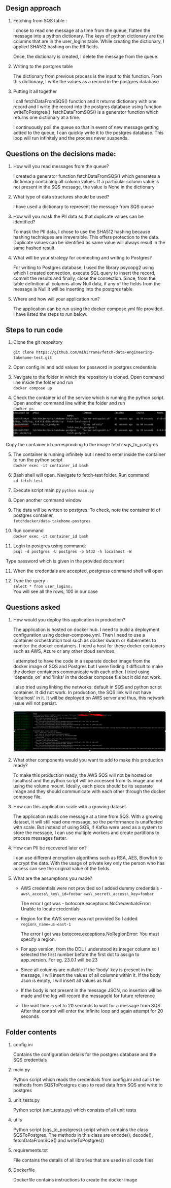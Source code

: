 ## Design approach

1. Fetching from SQS table :

	I chose to read one message at a time from the queue, flatten the message into a python dictionary. The keys of python dictionary are the columns that are in the user\_logins table. While creating the dictionary, I applied SHA512 hashing on the PII fields.

	Once, the dictionary is created, I delete the message from the queue.

2. Writing to the postgres table

	The dictionary from previous process is the input to this function. From this dictionary, I write the values as a record in the postgres database

3. Putting it all together

	I call fetchDataFromSQS() function and it returns dictionary with one record and I write the record into the postgres database using function writeToPostgres(). fetchDataFromSQS() is a generator function which returns one dictionary at a time.

	I continuously poll the queue so that in event of new message getting added to the queue, I can quickly write it to the postgres database. This loop will run infinitely and the process never suspends.

## Questions on the decisions made:

1. How will you read messages from the queue?

	I created a generator function fetchDataFromSQS() which generates a dictionary containing all column values. If a particular column value is not present in the SQS message, the value is None in the dictionary

2. What type of data structures should be used?

	I have used a dictionary to represent the message from SQS queue

3. How will you mask the PII data so that duplicate values can be identified?
 	
 	To mask the PII data, I chose to use the SHA512 hashing because hashing techniques are irreversible. This offers protection to the data. Duplicate values can be identified as same value will always result in the same hashed result.

4. What will be your strategy for connecting and writing to Postgres?

	For writing to Postgres database, I used the library psycopg2 using which I created connection, execute SQL query to insert the record, commit the results and finally, close the connection. Since, from the table definition all columns allow Null data, if any of the fields from the message is Null it will be inserting into the postgres table

5. Where and how will your application run?

	The application can be run using the docker compose.yml file provided. I have listed the steps to run below.

## Steps to run code

1. Clone the git repository
 	
 	`git clone https://github.com/mihirrane/fetch-data-engineering-takehome-test.git`


2. Open config.ini and add values for password in postgres credentials

3. Navigate to the folder in which the repository is cloned. Open command line inside the folder and run<br>
 `docker compose up`

4. Check the container id of the service which is running the python script. Open another command line within the folder and run <br>
 `docker ps` <br>
![](https://github.com/mihirrane/fetch-data-engineering-takehome-test/blob/main/images/docker_ps.png)

 Copy the container id corresponding to the image fetch-sqs\_to\_postgres


5. The container is running infinitely but I need to enter inside the container to run the python script<br>
 `docker exec -it container_id bash`


6. Bash shell will open. Navigate to fetch-test folder. Run command<br>
   `cd fetch-test`

7. Execute script main.py
   `python main.py`

8. Open another command window

9. The data will be written to postgres. To check, note the container id of postgres container, <br>
   `fetchdocker/data-takehome-postgres`


10. Run command <br>
   `docker exec -it container_id bash`


11. Login to postgres using command:<br>
   `psql -d postgres -U postgres -p 5432 -h localhost -W`

   Type password which is given in the provided document


11. When the credentials are accepted, postgress command shell will open


12. Type the query -<br>
    `select * from user_logins;`<br>
 	You will see all the rows, 100 in our case

## Questions asked

1. How would you deploy this application in production?

	The application is hosted on docker hub. I need to build a deployment configuration using docker-compose.yml. Then I need to use a container orchestration tool such as docker swarm or Kubernetes to monitor the docker containers. I need a host for these docker containers such as AWS, Azure or any other cloud services.

	I attempted to have the code in a separate docker image from the docker image of SQS and Postgres but I were finding it difficult to make the docker containers communicate with each other. I tried using 'depends\_on' and 'links' in the docker compose file but it did not work.

	I also tried using linking the networks: default in SQS and python script container. It did not work. In production, the SQS link will not have 'localhost' in it. It will be deployed on AWS server and thus, this network issue will not persist.

	![](https://github.com/mihirrane/fetch-data-engineering-takehome-test/blob/main/images/queue_issue.png)

2. What other components would you want to add to make this production ready?

	To make this production ready, the AWS SQS will not be hosted on localhost and the python script will be accessed from its image and not using the volume mount. Ideally, each piece should be its separate image and they should communicate with each other through the docker compose file.

3. How can this application scale with a growing dataset.

	The application reads one message at a time from SQS. With a growing dataset, it will still read one message, so the performance is unaffected with scale. But instead of using SQS, if Kafka were used as a system to store the message, I can use multiple workers and create partitions to process messages faster.

4. How can PII be recovered later on?
 
 	I can use different encryption algorithms such as RSA, AES, Blowfish to encrypt the data. With the usage of private key only the person who has access can see the original value of the fields.

5. What are the assumptions you made?

	- AWS credentials were not provided so I added dummy credentials -
 	  `aws\_access\_key\_id=foobar`
	  `aws\_secret\_access\_key=foobar`

      The error I got was - botocore.exceptions.NoCredentialsError: Unable to locate credentials

	- Region for the AWS server was not provided
 		So I added `region\_name=us-east-1`

	  The error I got was botocore.exceptions.NoRegionError: You must specify a region.

	- For app version, from the DDL I understood its integer column so I selected the first number before the first dot to assign to app\_version. For eg. 23.0.1 will be 23

	- Since all columns are nullable if the 'body' key is present in the message, I will insert the values of all columns within it. If the body Json is empty, I will insert all values as Null
	
	- If the body is not present in the message JSON, no insertion will be made and the log will record the messageId for future reference
	
	- The wait time is set to 20 seconds to wait for a message from SQS. After that control will enter the infinite loop and again attempt for 20 seconds

## Folder contents

1. config.ini
   
   Contains the configuration details for the postgres database and the SQS credentials

3. main.py

   Python script which reads the credentials from config.ini and calls the methods from SQSToPostgres class to read data from SQS and write to postgres

4. unit\_tests.py
	
   Python script (unit\_tests.py) which consists of all unit tests

5. utils

   Python script (sqs_to_postgress) script which contains the class SQSToPostgres. The methods in this class are encode(), decode(), fetchDataFromSQS() and writeToPostgres()

5. requirements.txt

   File contains the details of all libraries that are used in all code files

6. Dockerfile

   Dockerfile contains instructions to create the docker image
